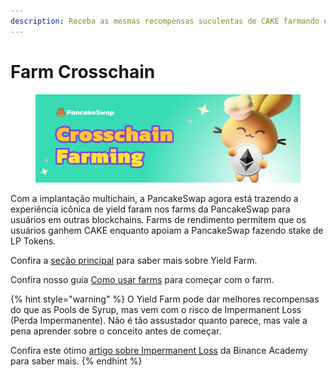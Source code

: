 ```yaml
---
description: Receba as mesmas recompensas suculentas de CAKE farmando em outras blockchains
---
```


# Farm Crosschain

<figure><img src="../../../.gitbook/assets/image (18).png" alt=""><figcaption></figcaption></figure>

Com a implantação multichain, a PancakeSwap agora está trazendo a experiência icônica de yield faram nos farms da PancakeSwap para usuários em outras blockchains. Farms de rendimento permitem que os usuários ganhem CAKE enquanto apoiam a PancakeSwap fazendo stake de LP Tokens.&#x20;

Confira a [seção principal](../) para saber mais sobre Yield Farm.&#x20;

Confira nosso guia [Como usar farms](../how-to-use-farms.md) para começar com o farm.

{% hint style="warning" %}
O Yield Farm pode dar melhores recompensas do que as Pools de Syrup, mas vem com o risco de Impermanent Loss (Perda Impermanente). Não é tão assustador quanto parece, mas vale a pena aprender sobre o conceito antes de começar.&#x20;

Confira este ótimo [artigo sobre Impermanent Loss](https://academy.binance.com/pt/articles/impermanent-loss-explained) da Binance Academy para saber mais.
{% endhint %}
